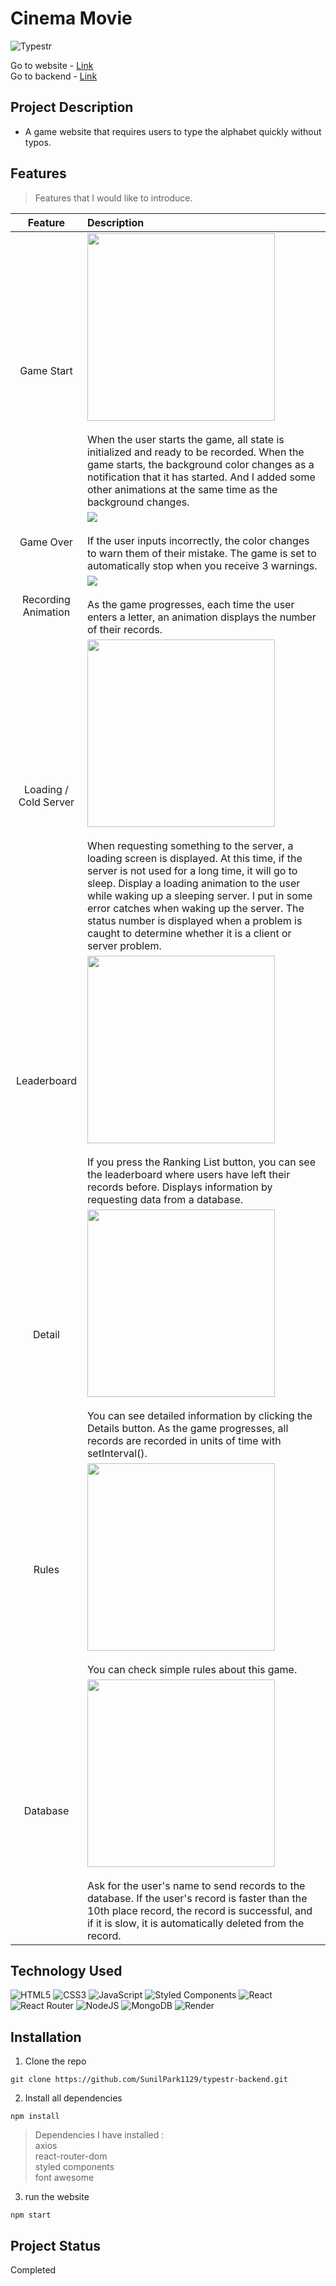 # Cinema Movie
![Typestr](https://user-images.githubusercontent.com/106734133/210241512-aa01d2a2-1886-49b1-b09b-30f70897aea0.jpg)

Go to website - [Link](https://sp-typestr.netlify.app)<br>
Go to backend - [Link](https://github.com/SunilPark1129/typestr-backend)

## Project Description

- A game website that requires users to type the alphabet quickly without typos.

## Features
> Features that I would like to introduce.

|Feature|Description|
|:--:|:--|
|Game Start|<img src="https://user-images.githubusercontent.com/106734133/210241834-9f9151e5-cf51-4244-a16c-9601c3e41ea9.jpg" height="300"><br><br>When the user starts the game, all state is initialized and ready to be recorded. When the game starts, the background color changes as a notification that it has started. And I added some other animations at the same time as the background changes.|
|Game Over|<img src="https://user-images.githubusercontent.com/106734133/210241903-81d2dbb4-7d67-4859-b0c3-63c37b1a51f5.jpg"><br><br>If the user inputs incorrectly, the color changes to warn them of their mistake. The game is set to automatically stop when you receive 3 warnings.|
|Recording Animation|<img src="https://user-images.githubusercontent.com/106734133/210241851-5c441aa9-1977-4bbe-acc7-8cef486c816e.jpg"><br><br>As the game progresses, each time the user enters a letter, an animation displays the number of their records.|
|Loading / Cold Server|<img src="https://user-images.githubusercontent.com/106734133/210241703-7204a255-fab0-4f6f-9ebd-0da5df69a2d7.jpg" height="300"><br><br>When requesting something to the server, a loading screen is displayed. At this time, if the server is not used for a long time, it will go to sleep. Display a loading animation to the user while waking up a sleeping server. I put in some error catches when waking up the server. The status number is displayed when a problem is caught to determine whether it is a client or server problem.|
|Leaderboard|<img src="https://user-images.githubusercontent.com/106734133/210241717-9c43ae22-f0e5-46d9-b57b-f398d02c07b2.jpg" height="300"><br><br>If you press the Ranking List button, you can see the leaderboard where users have left their records before. Displays information by requesting data from a database.|
|Detail|<img src="https://user-images.githubusercontent.com/106734133/210241732-640d2505-4924-4ab4-b67d-7b8996152b8c.jpg" height="300"><br><br>You can see detailed information by clicking the Details button. As the game progresses, all records are recorded in units of time with setInterval().|
|Rules|<img src="https://user-images.githubusercontent.com/106734133/210241801-d604a7d0-89f3-4b77-8905-3beb7826f805.jpg" height="300"><br><br>You can check simple rules about this game.|
|Database|<img src="https://user-images.githubusercontent.com/106734133/210241919-33777976-5eaa-47e2-b7f3-b8be070a26f6.jpg" height="300"><br><br>Ask for the user's name to send records to the database. If the user's record is faster than the 10th place record, the record is successful, and if it is slow, it is automatically deleted from the record.|

## Technology Used

![HTML5](https://img.shields.io/badge/html5-%23E34F26.svg?style=for-the-badge&logo=html5&logoColor=white) ![CSS3](https://img.shields.io/badge/css3-%231572B6.svg?style=for-the-badge&logo=css3&logoColor=white) ![JavaScript](https://img.shields.io/badge/javascript-%23323330.svg?style=for-the-badge&logo=javascript&logoColor=%23F7DF1E) ![Styled Components](https://img.shields.io/badge/styled--components-DB7093?style=for-the-badge&logo=styled-components&logoColor=white) ![React](https://img.shields.io/badge/react-%2320232a.svg?style=for-the-badge&logo=react&logoColor=%2361DAFB) ![React Router](https://img.shields.io/badge/React_Router-CA4245?style=for-the-badge&logo=react-router&logoColor=white) ![NodeJS](https://img.shields.io/badge/node.js-6DA55F?style=for-the-badge&logo=node.js&logoColor=white) ![MongoDB](https://img.shields.io/badge/MongoDB-%234ea94b.svg?style=for-the-badge&logo=mongodb&logoColor=white) ![Render](https://img.shields.io/badge/Render-%46E3B7.svg?style=for-the-badge&logo=render&logoColor=white)


## Installation
1. Clone the repo
```
git clone https://github.com/SunilPark1129/typestr-backend.git
```
2. Install all dependencies
```
npm install
```
> Dependencies I have installed :<br>axios<br> react-router-dom<br> styled components<br> font awesome<br> 

3. run the website
```
npm start
```

## Project Status
Completed
